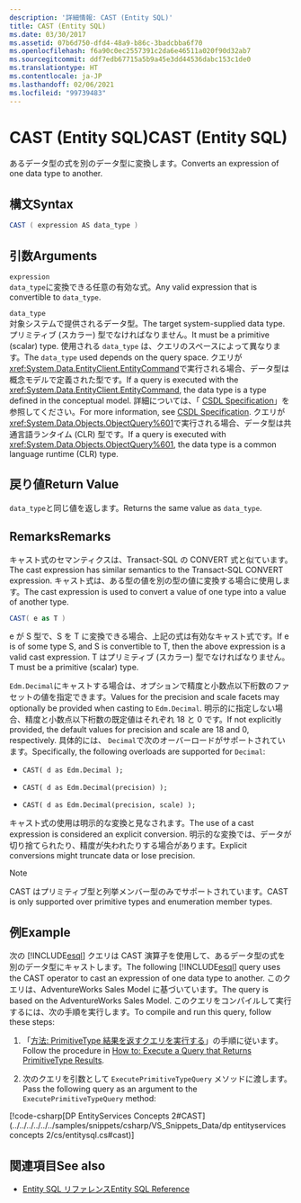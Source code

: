 ```yaml
---
description: '詳細情報: CAST (Entity SQL)'
title: CAST (Entity SQL)
ms.date: 03/30/2017
ms.assetid: 07b6d750-dfd4-48a9-b86c-3badcbba6f70
ms.openlocfilehash: f6a90c0ec2557391c2da6e46511a020f90d32ab7
ms.sourcegitcommit: ddf7edb67715a5b9a45e3dd44536dabc153c1de0
ms.translationtype: HT
ms.contentlocale: ja-JP
ms.lasthandoff: 02/06/2021
ms.locfileid: "99739483"
---
```

# <a name="cast-entity-sql"></a><span data-ttu-id="acbba-103">CAST (Entity SQL)</span><span class="sxs-lookup"><span data-stu-id="acbba-103">CAST (Entity SQL)</span></span>

<span data-ttu-id="acbba-104">あるデータ型の式を別のデータ型に変換します。</span><span class="sxs-lookup"><span data-stu-id="acbba-104">Converts an expression of one data type to another.</span></span>  
  
## <a name="syntax"></a><span data-ttu-id="acbba-105">構文</span><span class="sxs-lookup"><span data-stu-id="acbba-105">Syntax</span></span>  
  
```csharp
CAST ( expression AS data_type )  
```  
  
## <a name="arguments"></a><span data-ttu-id="acbba-106">引数</span><span class="sxs-lookup"><span data-stu-id="acbba-106">Arguments</span></span>  

 `expression`  
 <span data-ttu-id="acbba-107">`data_type`に変換できる任意の有効な式。</span><span class="sxs-lookup"><span data-stu-id="acbba-107">Any valid expression that is convertible to `data_type`.</span></span>  
  
 `data_type`  
 <span data-ttu-id="acbba-108">対象システムで提供されるデータ型。</span><span class="sxs-lookup"><span data-stu-id="acbba-108">The target system-supplied data type.</span></span> <span data-ttu-id="acbba-109">プリミティブ (スカラー) 型でなければなりません。</span><span class="sxs-lookup"><span data-stu-id="acbba-109">It must be a primitive (scalar) type.</span></span> <span data-ttu-id="acbba-110">使用される `data_type` は、クエリのスペースによって異なります。</span><span class="sxs-lookup"><span data-stu-id="acbba-110">The `data_type` used depends on the query space.</span></span> <span data-ttu-id="acbba-111">クエリが <xref:System.Data.EntityClient.EntityCommand>で実行される場合、データ型は概念モデルで定義された型です。</span><span class="sxs-lookup"><span data-stu-id="acbba-111">If a query is executed with the <xref:System.Data.EntityClient.EntityCommand>, the data type is a type defined in the conceptual model.</span></span> <span data-ttu-id="acbba-112">詳細については、「 [CSDL Specification](/ef/ef6/modeling/designer/advanced/edmx/csdl-spec)」を参照してください。</span><span class="sxs-lookup"><span data-stu-id="acbba-112">For more information, see [CSDL Specification](/ef/ef6/modeling/designer/advanced/edmx/csdl-spec).</span></span> <span data-ttu-id="acbba-113">クエリが <xref:System.Data.Objects.ObjectQuery%601>で実行される場合、データ型は共通言語ランタイム (CLR) 型です。</span><span class="sxs-lookup"><span data-stu-id="acbba-113">If a query is executed with <xref:System.Data.Objects.ObjectQuery%601>, the data type is a common language runtime (CLR) type.</span></span>  
  
## <a name="return-value"></a><span data-ttu-id="acbba-114">戻り値</span><span class="sxs-lookup"><span data-stu-id="acbba-114">Return Value</span></span>  

 <span data-ttu-id="acbba-115">`data_type`と同じ値を返します。</span><span class="sxs-lookup"><span data-stu-id="acbba-115">Returns the same value as `data_type`.</span></span>  
  
## <a name="remarks"></a><span data-ttu-id="acbba-116">Remarks</span><span class="sxs-lookup"><span data-stu-id="acbba-116">Remarks</span></span>  

 <span data-ttu-id="acbba-117">キャスト式のセマンティクスは、Transact-SQL の CONVERT 式と似ています。</span><span class="sxs-lookup"><span data-stu-id="acbba-117">The cast expression has similar semantics to the Transact-SQL CONVERT expression.</span></span> <span data-ttu-id="acbba-118">キャスト式は、ある型の値を別の型の値に変換する場合に使用します。</span><span class="sxs-lookup"><span data-stu-id="acbba-118">The cast expression is used to convert a value of one type into a value of another type.</span></span>  
  
```csharp
CAST( e as T )  
```  
  
 <span data-ttu-id="acbba-119">e が S 型で、S を T に変換できる場合、上記の式は有効なキャスト式です。</span><span class="sxs-lookup"><span data-stu-id="acbba-119">If e is of some type S, and S is convertible to T, then the above expression is a valid cast expression.</span></span> <span data-ttu-id="acbba-120">T はプリミティブ (スカラー) 型でなければなりません。</span><span class="sxs-lookup"><span data-stu-id="acbba-120">T must be a primitive (scalar) type.</span></span>  
  
 <span data-ttu-id="acbba-121">`Edm.Decimal`にキャストする場合は、オプションで精度と小数点以下桁数のファセットの値を指定できます。</span><span class="sxs-lookup"><span data-stu-id="acbba-121">Values for the precision and scale facets may optionally be provided when casting to `Edm.Decimal`.</span></span> <span data-ttu-id="acbba-122">明示的に指定しない場合、精度と小数点以下桁数の既定値はそれぞれ 18 と 0 です。</span><span class="sxs-lookup"><span data-stu-id="acbba-122">If not explicitly provided, the default values for precision and scale are 18 and 0, respectively.</span></span> <span data-ttu-id="acbba-123">具体的には、 `Decimal`で次のオーバーロードがサポートされています。</span><span class="sxs-lookup"><span data-stu-id="acbba-123">Specifically, the following overloads are supported for `Decimal`:</span></span>  
  
- `CAST( d as Edm.Decimal );`  
  
- `CAST( d as Edm.Decimal(precision) );`  
  
- `CAST( d as Edm.Decimal(precision, scale) );`  
  
 <span data-ttu-id="acbba-124">キャスト式の使用は明示的な変換と見なされます。</span><span class="sxs-lookup"><span data-stu-id="acbba-124">The use of a cast expression is considered an explicit conversion.</span></span> <span data-ttu-id="acbba-125">明示的な変換では、データが切り捨てられたり、精度が失われたりする場合があります。</span><span class="sxs-lookup"><span data-stu-id="acbba-125">Explicit conversions might truncate data or lose precision.</span></span>  
  
> [!NOTE]
> <span data-ttu-id="acbba-126">CAST はプリミティブ型と列挙メンバー型のみでサポートされています。</span><span class="sxs-lookup"><span data-stu-id="acbba-126">CAST is only supported over primitive types and enumeration member types.</span></span>  
  
## <a name="example"></a><span data-ttu-id="acbba-127">例</span><span class="sxs-lookup"><span data-stu-id="acbba-127">Example</span></span>  

 <span data-ttu-id="acbba-128">次の [!INCLUDE[esql](../../../../../../includes/esql-md.md)] クエリは CAST 演算子を使用して、あるデータ型の式を別のデータ型にキャストします。</span><span class="sxs-lookup"><span data-stu-id="acbba-128">The following [!INCLUDE[esql](../../../../../../includes/esql-md.md)] query uses the CAST operator to cast an expression of one data type to another.</span></span> <span data-ttu-id="acbba-129">このクエリは、AdventureWorks Sales Model に基づいています。</span><span class="sxs-lookup"><span data-stu-id="acbba-129">The query is based on the AdventureWorks Sales Model.</span></span> <span data-ttu-id="acbba-130">このクエリをコンパイルして実行するには、次の手順を実行します。</span><span class="sxs-lookup"><span data-stu-id="acbba-130">To compile and run this query, follow these steps:</span></span>  
  
1. <span data-ttu-id="acbba-131">「[方法: PrimitiveType 結果を返すクエリを実行する](../how-to-execute-a-query-that-returns-primitivetype-results.md)」の手順に従います。</span><span class="sxs-lookup"><span data-stu-id="acbba-131">Follow the procedure in [How to: Execute a Query that Returns PrimitiveType Results](../how-to-execute-a-query-that-returns-primitivetype-results.md).</span></span>  
  
2. <span data-ttu-id="acbba-132">次のクエリを引数として `ExecutePrimitiveTypeQuery` メソッドに渡します。</span><span class="sxs-lookup"><span data-stu-id="acbba-132">Pass the following query as an argument to the `ExecutePrimitiveTypeQuery` method:</span></span>  
  
 [!code-csharp[DP EntityServices Concepts 2#CAST](../../../../../../samples/snippets/csharp/VS_Snippets_Data/dp entityservices concepts 2/cs/entitysql.cs#cast)]  
  
## <a name="see-also"></a><span data-ttu-id="acbba-133">関連項目</span><span class="sxs-lookup"><span data-stu-id="acbba-133">See also</span></span>

- [<span data-ttu-id="acbba-134">Entity SQL リファレンス</span><span class="sxs-lookup"><span data-stu-id="acbba-134">Entity SQL Reference</span></span>](entity-sql-reference.md)
